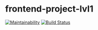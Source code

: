 # frontend-project-lvl1

[![Maintainability](https://api.codeclimate.com/v1/badges/a99a88d28ad37a79dbf6/maintainability)](https://codeclimate.com/github/codeclimate/codeclimate/maintainability) [![Build Status](https://travis-ci.org/cxkorol/frontend-project-lvl1.svg?branch=master)](https://travis-ci.org/cxkorol/frontend-project-lvl1)